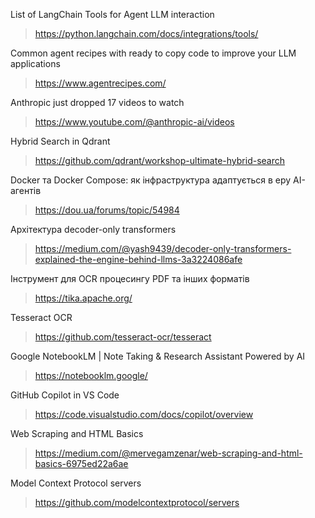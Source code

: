 List of LangChain Tools for Agent LLM interaction
> https://python.langchain.com/docs/integrations/tools/

Common agent recipes with ready to copy code to improve your LLM applications
> https://www.agentrecipes.com/ 

Anthropic just dropped 17 videos to watch
> https://www.youtube.com/@anthropic-ai/videos

Hybrid Search in Qdrant
> https://github.com/qdrant/workshop-ultimate-hybrid-search

Docker та Docker Compose: як інфраструктура адаптується в еру АІ-агентів
> https://dou.ua/forums/topic/54984

Архітектура decoder-only transformers
> https://medium.com/@yash9439/decoder-only-transformers-explained-the-engine-behind-llms-3a3224086afe

Інструмент для OCR процесингу PDF та інших форматів
> https://tika.apache.org/

Tesseract OCR
> https://github.com/tesseract-ocr/tesseract

Google NotebookLM | Note Taking & Research Assistant Powered by AI
> https://notebooklm.google/

GitHub Copilot in VS Code
> https://code.visualstudio.com/docs/copilot/overview
 
Web Scraping and HTML Basics
> https://medium.com/@mervegamzenar/web-scraping-and-html-basics-6975ed22a6ae 

Model Context Protocol servers
> https://github.com/modelcontextprotocol/servers